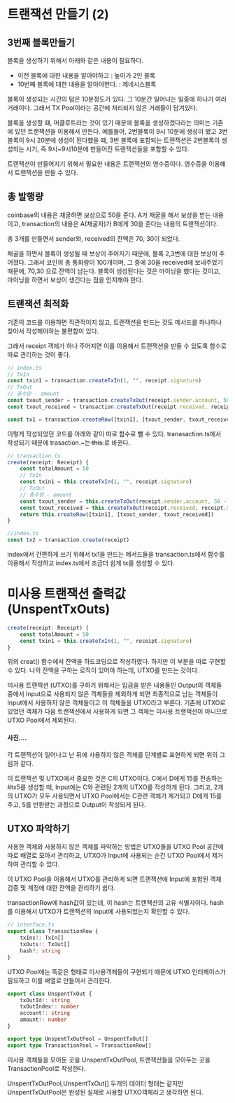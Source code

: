 # 트랜잭션 만들기 (2)

## 3번째 블록만들기

블록을 생성하기 위해서 아래와 같은 내용이 필요하다.

-   이전 블록에 대한 내용을 알아야하고 : 높이가 2인 블록
-   10번째 블록에 대한 내용을 알아야한다. : 제네시스블록

블록이 생성되는 시간의 텀은 10분정도가 있다.
그 10분간 일어나는 일중에 하나가 여러 거래이다.
그래서 TX Pool이라는 공간에 처리되지 않은 거래들이 담겨있다.

블록을 생성할 떄, 머클루트라는 것이 있기 때문에 블록을 생성하겠다라는 의미는 기존에 있던 트랜잭션을 이용해서 만든다.
예를들어, 2번블록이 9시 10분에 생성이 됐고 3번블록이 9시 20분에 생성이 된다했을 떄,
3번 블록에 포함되는 트랜잭션은 2번블록이 생성되는 시기, 즉 9시~9시10분에 만들어진 트랜잭션들을 포함할 수 있다.

트랜잭션이 만들어지기 위해서 필요한 내용은 트랜잭션의 영수증이다.
영수증을 이용해서 트랜잭션을 만들 수 있다.

## 총 발행량

coinbase의 내용은 채굴하면 보상으로 50을 준다.
A가 채굴을 해서 보상을 받는 내용이고,
transaction의 내용은 A(채굴자)가 B에게 30을 준다는 내용의 트랜잭션이다.

총 3개를 만들면서 sender와, received의 잔액은
70, 30이 되었다.

채굴을 하면서 블록이 생성될 때 보상이 주어지기 때문에, 블록 2,3번에 대한 보상이 주어졌다. 그래서 코인의 총 통화량이 100개이며, 그 중에 30을 received에 보내주었기 때문에, 70,30 으로 잔액이 남는다.
블록이 생성된다는 것은 마이닝을 했다는 것이고, 마이닝을 하면서 보상이 생긴다는 점을 인지해야 한다.

## 트랜잭션 최적화

기존의 코드를 이용하면 직관적이지 않고, 트랜잭션을 만드는 것도 메서드를 하나하나 찾아서 작성해야하는 불편함이 있다.

그래서 receipt 객체가 하나 주어지면 이를 이용해서 트랜잭션을 만들 수 있도록 함수로 따로 관리하는 것이 좋다.

```ts
// index.ts
// TxIn
const txin1 = transaction.createTxIn(1, "", receipt.signature)
// TxOut
// 총수량 - amount
const txout_sender = transaction.createTxOut(receipt.sender.account, 50 - receipt.amount)
const txout_received = transaction.createTxOut(receipt.received, receipt.amount)

const tx1 = transaction.createRow([txin1], [txout_sender, txout_received])
```

이렇게 작성되었던 코드를 아래와 같이 따로 함수로 뺄 수 있다.
tranasaction.ts에서 작성되기 때문에 trasaction.~~~는
this.~~로 바뀐다.

```ts
// transaction.ts
create(receipt: Receipt) {
    const totalAmount = 50
    // TxIn
    const txin1 = this.createTxIn(1, "", receipt.signature)
    // TxOut
    // 총수량 - amount
    const txout_sender = this.createTxOut(receipt.sender.account, 50 - receipt.amount)
    const txout_received = this.createTxOut(receipt.received, receipt.amount)
    return this.createRow([txin1], [txout_sender, txout_received])
}

//index.ts
const tx2 = transaction.create(receipt)

```

index에서 간편하게 쓰기 위해서 tx1을 만드는 메서드들을 transaction.ts에서 함수를 이용해서 작성하고 index.ts에서 조금더 쉽게 tx를 생성할 수 있다.

# 미사용 트랜잭션 출력값(UnspentTxOuts)

```ts
create(receipt: Receipt) {
    const totalAmount = 50
    const txin1 = this.createTxIn(1, "", receipt.signature)
}
```

위의 creat() 함수에서 잔액을 하드코딩으로 작성하였다.
하지만 이 부분을 따로 구현할 수 있다. 나의 잔액을 구하는 로직이 있어야 하는데, UTXO를 만드는 것이다.

미사용 트랜잭션 (UTXO)를 구하기 위해서는 입금을 받은 내용들인 Output의 객체들 중에서 Input으로 사용되지 않은 객체들을 제외하게 되면 최종적으로 남는 객체들이 Input에서 사용하지 않은 객체들이고 이 객체들을 UTXO라고 부른다.
기존에 UTXO로 있었던 객체가 다음 트랜잭션에서 사용하게 되면 그 객체는 미사용 트랜잭션이 아니므로 UTXO Pool에서 제외된다.

#### 사진....

각 트랜잭션이 일어나고 난 뒤에 사용하지 않은 객체를 단계별로 표현하게 되면 위의 그림과 같다.

이 트랜잭션 및 UTXO에서 중요한 것은 C의 UTXO이다.
C에서 D에게 15를 전송하는 #tx5를 생성할 때, Input에는 C와 관련된 2개의 UTXO를 작성하게 된다.
그리고, 2개의 UTXO가 모두 사용되면서 UTXO Pool에서는 C관련 객체가 제거되고 D에게 15를 주고, 5를 반환받는 과정으로 Output이 작성되게 된다.

## UTXO 파악하기

사용한 객체와 사용하지 않은 객체를 파악하는 방법은
UTXO들을 UTXO Pool 공간에 따로 배열로 모아서 관리하고, UTXO가 Input에 사용되는 순간 UTXO Pool에서 제거하여 관리할 수 있다.

이 UTXO Pool을 이용해서 UTXO를 관리하게 되면 트랜잭션에 Input에 포함된 객체 검증 및 계정에 대한 잔액을 관리하기 쉽다.

transactionRow에 hash값이 있는데, 이 hash는 트랜잭션의 고유 식별자이다.
hash를 이용해서 UTXO가 트랜잭션의 Input에 사용되었는지 확인할 수 있다.

```ts
// interface.ts
export class TransactionRow {
    txIns!: TxIn[]
    txOuts!: TxOut[]
    hash?: string
}
```

UTXO Pool에는 똑같은 형태로 미사용객체들이 구현되기 때문에 UTXO 인터페이스가 필요하고 이를 배열로 만들어서 관리한다.

```ts
export class UnspentTxOut {
    txOutId!: string
    txOutIndex!: number
    account!: string
    amount!: number
}

export type UnspentTxOutPool = UnspentTxOut[]
export type TransactionPool = TransactionRow[]
```

미사용 객체들을 모아둔 곳을 UnspentTxOutPool, 트랜잭션들을 모아두는 곳을 TransactionPool로 작성한다.

UnspentTxOutPool,UnspentTxOut[] 두개의 데이터 형태는 같지만
UnspentTxOutPool은 완성된 실제로 사용할 UTXO객체라고 생각하면 된다.

